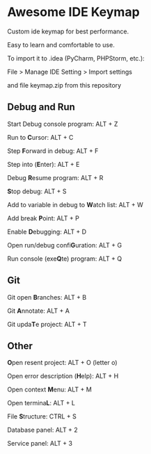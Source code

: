 # Awesome IDE Keymap

Custom ide keymap for best performance. 

Easy to learn and comfortable to use.

To import it to .idea (PyCharm, PHPStorm, etc.):

File > Manage IDE Setting > Import settings
 
and file keymap.zip from this repository 

## Debug and Run
Start Debug console program: ALT + Z

Run to **C**ursor: ALT + C

Step **F**orward in debug: ALT + F

Step into (**E**nter): ALT + E

Debug **R**esume program: ALT + R

**S**top debug: ALT + S

Add to variable in debug to **W**atch list: ALT + W

Add break **P**oint: ALT + P

Enable **D**ebugging: ALT + D

Open run/debug  confi**G**uration: ALT + G

Run console (exe**Q**te) program: ALT + Q


## Git

Git open **B**ranches: ALT + B

Git **A**nnotate: ALT + A

Git upda**T**e project: ALT + T

## Other

**O**pen resent project: ALT + O (letter o)

Open error description (**H**elp): ALT + H
   
Open context **M**enu: ALT + M

Open termina**L**: ALT + L

File **S**tructure: CTRL + S

Database panel: ALT + 2

Service panel: ALT + 3
